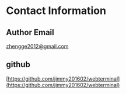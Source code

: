 # Contact Information
## Author Email
zhengge2012@gmail.com
## github
[https://github.com/jimmy201602/webterminal](https://github.com/jimmy201602/webterminal)